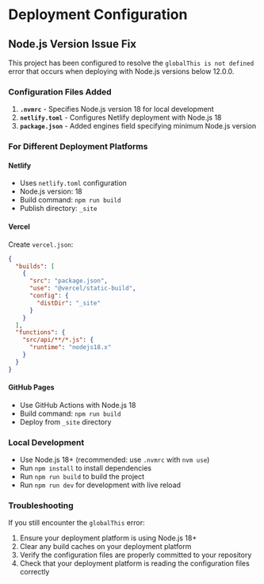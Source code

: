 # Deployment Configuration

## Node.js Version Issue Fix

This project has been configured to resolve the `globalThis is not defined` error that occurs when deploying with Node.js versions below 12.0.0.

### Configuration Files Added

1. **`.nvmrc`** - Specifies Node.js version 18 for local development
2. **`netlify.toml`** - Configures Netlify deployment with Node.js 18
3. **`package.json`** - Added engines field specifying minimum Node.js version

### For Different Deployment Platforms

#### Netlify
- Uses `netlify.toml` configuration
- Node.js version: 18
- Build command: `npm run build`
- Publish directory: `_site`

#### Vercel
Create `vercel.json`:
```json
{
  "builds": [
    {
      "src": "package.json",
      "use": "@vercel/static-build",
      "config": {
        "distDir": "_site"
      }
    }
  ],
  "functions": {
    "src/api/**/*.js": {
      "runtime": "nodejs18.x"
    }
  }
}
```

#### GitHub Pages
- Use GitHub Actions with Node.js 18
- Build command: `npm run build`
- Deploy from `_site` directory

### Local Development
- Use Node.js 18+ (recommended: use `.nvmrc` with `nvm use`)
- Run `npm install` to install dependencies
- Run `npm run build` to build the project
- Run `npm run dev` for development with live reload

### Troubleshooting

If you still encounter the `globalThis` error:
1. Ensure your deployment platform is using Node.js 18+
2. Clear any build caches on your deployment platform
3. Verify the configuration files are properly committed to your repository
4. Check that your deployment platform is reading the configuration files correctly
